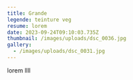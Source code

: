 ```yaml
---
title: Grande
legende: teinture veg
resume: lorem
date: 2023-09-24T09:10:03.735Z
thumbnail: /images/uploads/dsc_0036.jpg
gallery:
  - /images/uploads/dsc_0031.jpg
---
```

l﻿orem llll